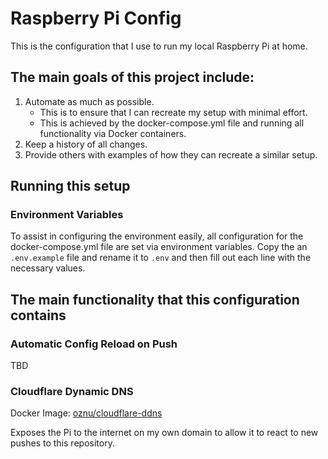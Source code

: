 # Raspberry Pi Config
This is the configuration that I use to run my local Raspberry Pi at home.

## The main goals of this project include:
1. Automate as much as possible.
	* This is to ensure that I can recreate my setup with minimal effort.
	* This is achieved by the docker-compose.yml file and running all functionality via Docker containers.
1. Keep a history of all changes.
1. Provide others with examples of how they can recreate a similar setup.

## Running this setup
### Environment Variables
To assist in configuring the environment easily, all configuration for the docker-compose.yml file are set via environment variables. Copy the an `.env.example` file and rename it to `.env` and then fill out each line with the necessary values.

## The main functionality that this configuration contains
### Automatic Config Reload on Push
TBD

### Cloudflare Dynamic DNS
Docker Image: [oznu/cloudflare-ddns](https://hub.docker.com/r/oznu/cloudflare-ddns/)

Exposes the Pi to the internet on my own domain to allow it to react to new pushes to this repository.
